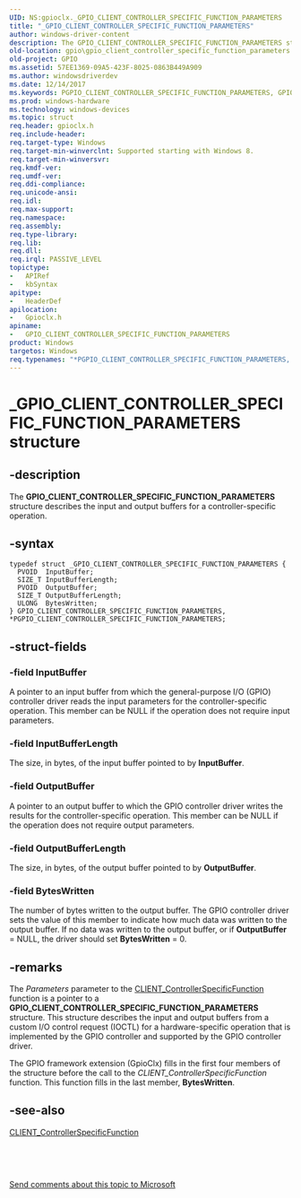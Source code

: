 ```yaml
---
UID: NS:gpioclx._GPIO_CLIENT_CONTROLLER_SPECIFIC_FUNCTION_PARAMETERS
title: "_GPIO_CLIENT_CONTROLLER_SPECIFIC_FUNCTION_PARAMETERS"
author: windows-driver-content
description: The GPIO_CLIENT_CONTROLLER_SPECIFIC_FUNCTION_PARAMETERS structure describes the input and output buffers for a controller-specific operation.
old-location: gpio\gpio_client_controller_specific_function_parameters.htm
old-project: GPIO
ms.assetid: 57EE1369-09A5-423F-8025-0863B449A909
ms.author: windowsdriverdev
ms.date: 12/14/2017
ms.keywords: PGPIO_CLIENT_CONTROLLER_SPECIFIC_FUNCTION_PARAMETERS, GPIO_CLIENT_CONTROLLER_SPECIFIC_FUNCTION_PARAMETERS, *PGPIO_CLIENT_CONTROLLER_SPECIFIC_FUNCTION_PARAMETERS, gpioclx/GPIO_CLIENT_CONTROLLER_SPECIFIC_FUNCTION_PARAMETERS, GPIO_CLIENT_CONTROLLER_SPECIFIC_FUNCTION_PARAMETERS structure [Parallel Ports], _GPIO_CLIENT_CONTROLLER_SPECIFIC_FUNCTION_PARAMETERS, PGPIO_CLIENT_CONTROLLER_SPECIFIC_FUNCTION_PARAMETERS structure pointer [Parallel Ports], gpioclx/PGPIO_CLIENT_CONTROLLER_SPECIFIC_FUNCTION_PARAMETERS, GPIO.gpio_client_controller_specific_function_parameters
ms.prod: windows-hardware
ms.technology: windows-devices
ms.topic: struct
req.header: gpioclx.h
req.include-header: 
req.target-type: Windows
req.target-min-winverclnt: Supported starting with Windows 8.
req.target-min-winversvr: 
req.kmdf-ver: 
req.umdf-ver: 
req.ddi-compliance: 
req.unicode-ansi: 
req.idl: 
req.max-support: 
req.namespace: 
req.assembly: 
req.type-library: 
req.lib: 
req.dll: 
req.irql: PASSIVE_LEVEL
topictype:
-	APIRef
-	kbSyntax
apitype:
-	HeaderDef
apilocation:
-	Gpioclx.h
apiname:
-	GPIO_CLIENT_CONTROLLER_SPECIFIC_FUNCTION_PARAMETERS
product: Windows
targetos: Windows
req.typenames: "*PGPIO_CLIENT_CONTROLLER_SPECIFIC_FUNCTION_PARAMETERS, GPIO_CLIENT_CONTROLLER_SPECIFIC_FUNCTION_PARAMETERS"
---
```


# _GPIO_CLIENT_CONTROLLER_SPECIFIC_FUNCTION_PARAMETERS structure


## -description


The <b>GPIO_CLIENT_CONTROLLER_SPECIFIC_FUNCTION_PARAMETERS</b> structure describes the input and output buffers for a controller-specific operation.


## -syntax


````
typedef struct _GPIO_CLIENT_CONTROLLER_SPECIFIC_FUNCTION_PARAMETERS {
  PVOID  InputBuffer;
  SIZE_T InputBufferLength;
  PVOID  OutputBuffer;
  SIZE_T OutputBufferLength;
  ULONG  BytesWritten;
} GPIO_CLIENT_CONTROLLER_SPECIFIC_FUNCTION_PARAMETERS, *PGPIO_CLIENT_CONTROLLER_SPECIFIC_FUNCTION_PARAMETERS;
````


## -struct-fields




### -field InputBuffer

A pointer to an input buffer from which the general-purpose I/O (GPIO) controller driver reads the input parameters for the controller-specific operation. This member can be NULL if the operation does not require input parameters.


### -field InputBufferLength

The size, in bytes, of the input buffer pointed to by <b>InputBuffer</b>.


### -field OutputBuffer

A pointer to an output buffer to which the GPIO controller driver writes the results for the controller-specific operation. This member can be NULL if the operation does not require output parameters.


### -field OutputBufferLength

The size, in bytes, of the output buffer pointed to by <b>OutputBuffer</b>.


### -field BytesWritten

The number of bytes written to the output buffer. The GPIO controller driver sets the value of this member to indicate how much data was written to the output buffer. If no data was written to the output buffer, or if <b>OutputBuffer</b> = NULL, the driver should set <b>BytesWritten</b> = 0.


## -remarks


The <i>Parameters</i> parameter to the <a href="https://msdn.microsoft.com/library/windows/hardware/hh698237">CLIENT_ControllerSpecificFunction</a> function is a pointer to a <b>GPIO_CLIENT_CONTROLLER_SPECIFIC_FUNCTION_PARAMETERS</b> structure. This structure describes the input and output buffers from a custom I/O control request (IOCTL) for a hardware-specific operation that is implemented by the GPIO controller and supported by the GPIO controller driver.

The GPIO framework extension (GpioClx) fills in the first four members of the structure before the call to the <i>CLIENT_ControllerSpecificFunction</i> function. This function fills in the last member, <b>BytesWritten</b>.



## -see-also

<a href="https://msdn.microsoft.com/library/windows/hardware/hh698237">CLIENT_ControllerSpecificFunction</a>

 

 

<a href="mailto:wsddocfb@microsoft.com?subject=Documentation%20feedback [GPIO\parports]:%20GPIO_CLIENT_CONTROLLER_SPECIFIC_FUNCTION_PARAMETERS structure%20 RELEASE:%20(12/14/2017)&amp;body=%0A%0APRIVACY STATEMENT%0A%0AWe use your feedback to improve the documentation. We don't use your email address for any other purpose, and we'll remove your email address from our system after the issue that you're reporting is fixed. While we're working to fix this issue, we might send you an email message to ask for more info. Later, we might also send you an email message to let you know that we've addressed your feedback.%0A%0AFor more info about Microsoft's privacy policy, see http://privacy.microsoft.com/en-us/default.aspx." title="Send comments about this topic to Microsoft">Send comments about this topic to Microsoft</a>

